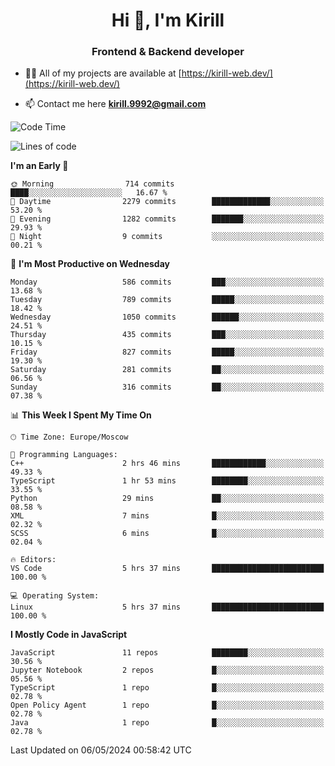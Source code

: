 <h1 align="center">Hi 👋, I'm Kirill</h1>
<h3 align="center">Frontend & Backend developer</h3>

- 👨‍💻 All of my projects are available at [https://kirill-web.dev/](https://kirill-web.dev/)

- 📫 Contact me here **kirill.9992@gmail.com**











<!--START_SECTION:waka-->
![Code Time](http://img.shields.io/badge/Code%20Time-1%2C771%20hrs%2030%20mins-blue)

![Lines of code](https://img.shields.io/badge/From%20Hello%20World%20I%27ve%20Written-4.5%20million%20lines%20of%20code-blue)

**I'm an Early 🐤** 

```text
🌞 Morning                714 commits         ████░░░░░░░░░░░░░░░░░░░░░   16.67 % 
🌆 Daytime                2279 commits        █████████████░░░░░░░░░░░░   53.20 % 
🌃 Evening                1282 commits        ███████░░░░░░░░░░░░░░░░░░   29.93 % 
🌙 Night                  9 commits           ░░░░░░░░░░░░░░░░░░░░░░░░░   00.21 % 
```
📅 **I'm Most Productive on Wednesday** 

```text
Monday                   586 commits         ███░░░░░░░░░░░░░░░░░░░░░░   13.68 % 
Tuesday                  789 commits         █████░░░░░░░░░░░░░░░░░░░░   18.42 % 
Wednesday                1050 commits        ██████░░░░░░░░░░░░░░░░░░░   24.51 % 
Thursday                 435 commits         ███░░░░░░░░░░░░░░░░░░░░░░   10.15 % 
Friday                   827 commits         █████░░░░░░░░░░░░░░░░░░░░   19.30 % 
Saturday                 281 commits         ██░░░░░░░░░░░░░░░░░░░░░░░   06.56 % 
Sunday                   316 commits         ██░░░░░░░░░░░░░░░░░░░░░░░   07.38 % 
```


📊 **This Week I Spent My Time On** 

```text
🕑︎ Time Zone: Europe/Moscow

💬 Programming Languages: 
C++                      2 hrs 46 mins       ████████████░░░░░░░░░░░░░   49.33 % 
TypeScript               1 hr 53 mins        ████████░░░░░░░░░░░░░░░░░   33.55 % 
Python                   29 mins             ██░░░░░░░░░░░░░░░░░░░░░░░   08.58 % 
XML                      7 mins              █░░░░░░░░░░░░░░░░░░░░░░░░   02.32 % 
SCSS                     6 mins              █░░░░░░░░░░░░░░░░░░░░░░░░   02.04 % 

🔥 Editors: 
VS Code                  5 hrs 37 mins       █████████████████████████   100.00 % 

💻 Operating System: 
Linux                    5 hrs 37 mins       █████████████████████████   100.00 % 
```

**I Mostly Code in JavaScript** 

```text
JavaScript               11 repos            ████████░░░░░░░░░░░░░░░░░   30.56 % 
Jupyter Notebook         2 repos             █░░░░░░░░░░░░░░░░░░░░░░░░   05.56 % 
TypeScript               1 repo              █░░░░░░░░░░░░░░░░░░░░░░░░   02.78 % 
Open Policy Agent        1 repo              █░░░░░░░░░░░░░░░░░░░░░░░░   02.78 % 
Java                     1 repo              █░░░░░░░░░░░░░░░░░░░░░░░░   02.78 % 
```




 Last Updated on 06/05/2024 00:58:42 UTC
<!--END_SECTION:waka-->
